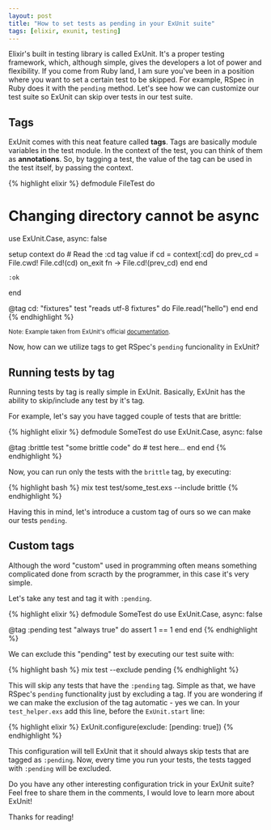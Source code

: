 ```yaml
---
layout: post
title: "How to set tests as pending in your ExUnit suite"
tags: [elixir, exunit, testing]
---
```


Elixir's built in testing library is called ExUnit. It's a proper testing framework, 
which, although simple, gives the developers a lot of power and flexibility. If 
you come from Ruby land, I am sure you've been in a position where you want to 
set a certain test to be skipped. For example, RSpec in Ruby does it with the 
`pending` method. Let's see how we can customize our test suite so ExUnit 
can skip over tests in our test suite. 

## Tags

ExUnit comes with this neat feature called **tags**. Tags are basically module variables
in the test module. In the context of the test, you can think of them as **annotations**.
So, by tagging a test, the value of the tag can be used in the test itself, by passing
the context. 

{% highlight elixir %}
defmodule FileTest do
  # Changing directory cannot be async
  use ExUnit.Case, async: false

  setup context do
    # Read the :cd tag value
    if cd = context[:cd] do
      prev_cd = File.cwd!
      File.cd!(cd)
      on_exit fn -> File.cd!(prev_cd) end
    end

    :ok
  end

  @tag cd: "fixtures"
  test "reads utf-8 fixtures" do
    File.read("hello")
  end
end
{% endhighlight %}

<small>Note: Example taken from ExUnit's official 
[documentation](http://elixir-lang.org/docs/v1.0/ex_unit/ExUnit.Case.html).</small>

Now, how can we utilize tags to get RSpec's `pending` funcionality in ExUnit?

## Running tests by tag

Running tests by tag is really simple in ExUnit. Basically, ExUnit has the ability 
to skip/include any test by it's tag.

For example, let's say you have tagged couple of tests that are brittle:

{% highlight elixir %}
defmodule SomeTest do
  use ExUnit.Case, async: false

  @tag :brittle
  test "some brittle code" do
    # test here...
  end
end
{% endhighlight %}

Now, you can run only the tests with the `brittle` tag, by executing:

{% highlight bash %}
mix test test/some_test.exs --include brittle
{% endhighlight %}

Having this in mind, let's introduce a custom tag of ours so we can make our tests 
`pending`.

## Custom tags

Although the word "custom" used in programming often means something complicated 
done from scracth by the programmer, in this case it's very simple. 

Let's take any test and tag it with `:pending`.

{% highlight elixir %}
defmodule SomeTest do
  use ExUnit.Case, async: false

  @tag :pending
  test "always true" do
    assert 1 == 1
  end
end
{% endhighlight %}

We can exclude this "pending" test by executing our test suite with:

{% highlight bash %}
mix test --exclude pending
{% endhighlight %}

This will skip any tests that have the `:pending` tag. Simple as that, we have
RSpec's `pending` functionality just by excluding a tag. If you are wondering
if we can make the exclusion of the tag automatic - yes we can. In your
`test_helper.exs` add this line, before the `ExUnit.start` line:

{% highlight elixir %}
ExUnit.configure(exclude: [pending: true])
{% endhighlight %}

This configuration will tell ExUnit that it should always skip tests that are tagged as
`:pending`. Now, every time you run your tests, the tests tagged with `:pending`
will be excluded.

Do you have any other interesting configuration trick in your ExUnit suite? Feel free
to share them in the comments, I would love to learn more about ExUnit!

Thanks for reading!

